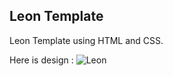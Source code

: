 ## Leon Template
Leon Template using HTML and CSS.

Here is design : ![Leon](https://www.graphberry.com/item/leon-psd-agency-template#google_vignette)

